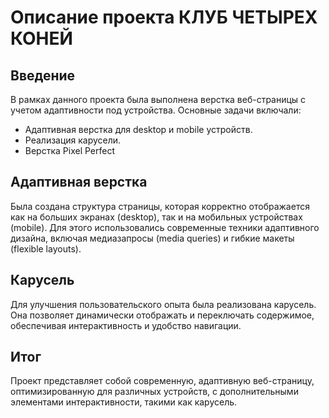 # Описание проекта КЛУБ ЧЕТЫРЕХ КОНЕЙ

## Введение

В рамках данного проекта была выполнена верстка веб-страницы с учетом адаптивности под устройства. Основные задачи включали:

- Адаптивная верстка для desktop и mobile устройств.
- Реализация карусели.
- Верстка Pixel Perfect

## Адаптивная верстка

Была создана структура страницы, которая корректно отображается как на больших экранах (desktop), так и на мобильных устройствах (mobile). Для этого использовались современные техники адаптивного дизайна, включая медиазапросы (media queries) и гибкие макеты (flexible layouts).

## Карусель

Для улучшения пользовательского опыта была реализована карусель. Она позволяет динамически отображать и переключать содержимое, обеспечивая интерактивность и удобство навигации.

## Итог

Проект представляет собой современную, адаптивную веб-страницу, оптимизированную для различных устройств, с дополнительными элементами интерактивности, такими как карусель.
